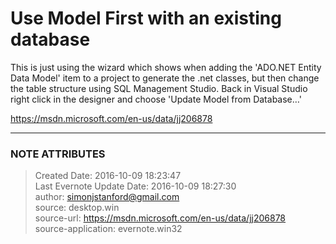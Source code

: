 # Use Model First with an existing database

This is just using the wizard which shows when adding the 'ADO.NET Entity Data
Model' item to a project to generate the .net classes, but then change the
table structure using SQL Management Studio. Back in Visual Studio right click
in the designer and choose 'Update Model from Database…'

  

<https://msdn.microsoft.com/en-us/data/jj206878>


---
### NOTE ATTRIBUTES
>Created Date: 2016-10-09 18:23:47  
>Last Evernote Update Date: 2016-10-09 18:27:30  
>author: simonjstanford@gmail.com  
>source: desktop.win  
>source-url: https://msdn.microsoft.com/en-us/data/jj206878  
>source-application: evernote.win32  